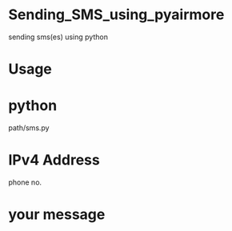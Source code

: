 # Sending_SMS_using_pyairmore
sending sms(es) using python


# Usage

# python 
path/sms.py 
# IPv4 Address 
phone no. 
# your message
